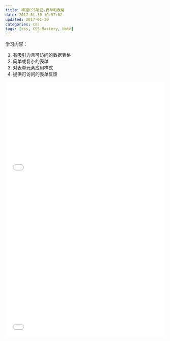 ```yaml
---
title: 精通CSS笔记-表单和表格
date: 2017-01-30 19:57:02
updated: 2017-01-30
categories: css
tags: [css, CSS-Mastery, Note]
---
```


学习内容：  
1. 有吸引力且可访问的数据表格
2. 简单或复杂的表单
3. 对表单元素应用样式
4. 提供可访问的表单反馈

<iframe src="./calender-styled.html" frameborder="0" width="100%" height="300"></iframe>

<iframe src="./advanced-form.html" frameborder="0" width="100%" height="500"></iframe>
